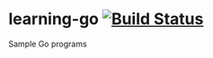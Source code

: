 # learning-go [![Build Status](https://travis-ci.org/stefanteixeira/learning-go.svg?branch=master)](https://travis-ci.org/stefanteixeira/learning-go)

Sample Go programs
